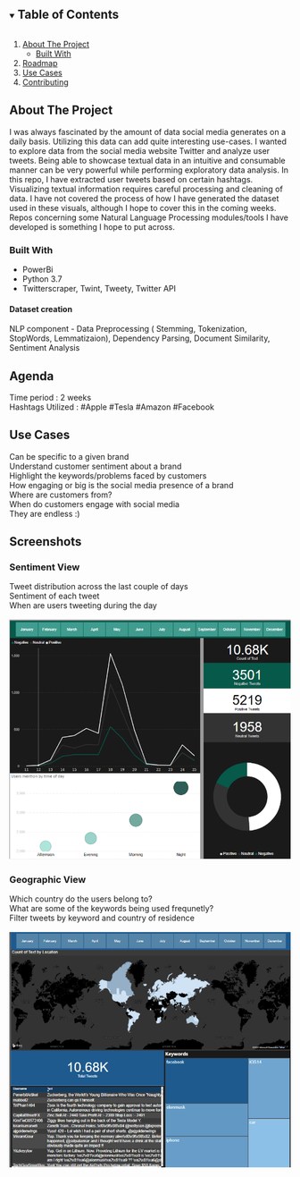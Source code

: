 <!-- TABLE OF CONTENTS -->
<details open="open">
  <summary><h2 style="display: inline-block">Table of Contents</h2></summary>
  <ol>
    <li>
      <a href="#about-the-project">About The Project</a>
      <ul>
        <li><a href="#built-with">Built With</a></li>
      </ul>
    </li>
    <li><a href="#agenda">Roadmap</a></li>
     <li><a href="#use-cases">Use Cases</a></li>
    <li><a href="#screenshots">Contributing</a></li>

  </ol>
</details>



<!-- ABOUT THE PROJECT -->
## About The Project

I was always fascinated by the amount of data social media generates on a daily basis. Utilizing this data can add quite interesting use-cases. I wanted to explore data from the social media website Twitter and analyze user tweets. Being able to showcase textual data in an intuitive and consumable manner can be very powerful while performing exploratory data analysis. In this repo, I have extracted user tweets based on certain hashtags. 
<br>
Visualizing textual information requires careful processing and cleaning of data. I have not covered the process of how I have generated the dataset used in these visuals, although I hope to cover this in the coming weeks. Repos concerning some Natural Language Processing modules/tools I have developed is something I hope to put across.


### Built With

* PowerBi
* Python 3.7
* Twitterscraper, Twint, Tweety, Twitter API

<h4>Dataset creation</h4> 
NLP component - Data Preprocessing ( Stemming, Tokenization, StopWords, Lemmatizaion), Dependency Parsing, Document Similarity, Sentiment Analysis

<!-- Agenda -->
## Agenda

Time period : 2 weeks </br>
Hashtags Utilized : #Apple #Tesla #Amazon #Facebook </br>

<!-- Use Cases -->
## Use Cases 
Can be specific to a given brand <br>
Understand customer sentiment about a brand <br> 
Highlight the keywords/problems faced by customers <br>
How engaging or big is the social media presence of a brand </br>
Where are customers from? <br>
When do customers engage with social media <br>
They are endless :) <br>



<!-- Screenshots -->
## Screenshots


<h3>Sentiment View</h3>

Tweet distribution across the last couple of days <br>
Sentiment of each tweet <br>
When are users tweeting during the day <br>
<br>
<img src="Sentiment - View.PNG" alt="Sentiment View">



<h3>Geographic View</h3>

Which country do the users belong to? <br>
What are some of the keywords being used frequnetly? <br>
Filter tweets by keyword and country of residence <br>
<br>
<img src="Geographic - View.PNG" alt="Geographic View">








